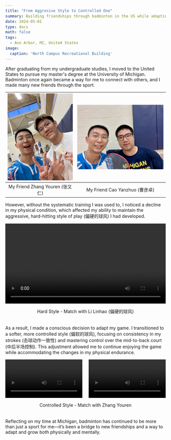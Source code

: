 ```yaml
---
title: "From Aggresive Style to Controlled One"
summary: Building friendships through badminton in the US while adapting from an aggressive to a more controlled playing style.
date: 2024-05-01
type: docs
math: false
tags:
  - Ann Arbor, MI, United States
image:
  caption: 'North Campus Recreational Building'
---
```


After graduating from my undergraduate studies, I moved to the United States to pursue my master's degree at the University of Michigan. Badminton once again became a way for me to connect with others, and I made many new friends through the sport.

| ![Friend1](images/bmt5-1.jpg) | ![Friend2](images/bmt5-2.jpg) |
|:-----------------------------:|:----------------------------:|
| My Friend Zhang Youren (张又仁) | My Friend Cao Yanzhuo (曹彦卓) |

However, without the systematic training I was used to, I noticed a decline in my physical condition, which affected my ability to maintain the aggressive, hard-hitting style of play (偏硬的球风) I had developed. 

<div style="display: flex; flex-direction: column; align-items: center; margin-bottom: 20px; width: 100%;">
  <video controls style="width: 100%;">
    <source src="../bmt3-game/images/bmt2-v5.mp4" type="video/mp4">
    Your browser does not support the video tag.
  </video>
  <p style="text-align: center; width: 100%;">Hard Style - Match with Li Linhao (偏硬的球风)</p>
</div>

As a result, I made a conscious decision to adapt my game. I transitioned to a softer, more controlled style (偏软的球风), focusing on consistency in my strokes (击球动作一致性) and mastering control over the mid-to-back court (中后半场控制). This adjustment allowed me to continue enjoying the game while accommodating the changes in my physical endurance.

<div style="display: flex; flex-direction: column; align-items: center; margin-bottom: 20px;">
  <div style="display: flex; justify-content: space-between; width: 100%;">
    <video controls style="width: 48%;">
      <source src="images/bmt5-v1.mp4" type="video/mp4">
      Your browser does not support the video tag.
    </video>
    <video controls style="width: 48%;">
      <source src="images/bmt5-v2.mp4" type="video/mp4">
      Your browser does not support the video tag.
    </video>
  </div>
  <p style="text-align: center; width: 100%;">Controlled Style - Match with Zhang Youren</p>
</div>

Reflecting on my time at Michigan, badminton has continued to be more than just a sport for me—it’s been a bridge to new friendships and a way to adapt and grow both physically and mentally.
